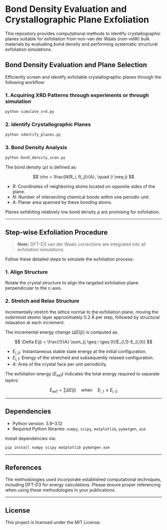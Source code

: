 # Bond Density Evaluation and Crystallographic Plane Exfoliation

This repository provides computational methods to identify crystallographic planes suitable for exfoliation from non-van der Waals (non-vdW) bulk materials by evaluating bond density and performing systematic structural exfoliation simulations.


## Bond Density Evaluation and Plane Selection

Efficiently screen and identify exfoliable crystallographic planes through the following workflow:

### 1. Acquiring XRD Patterns through experiments or through simulation

```bash
python simulate_xrd.py
```

### 2. Identify Crystallographic Planes

```bash
python identify_planes.py
```

### 3. Bond Density Analysis

```bash
python bond_density_scan.py
```

The bond density ($\rho$) is defined as:

$$
\rho = \frac{N(R_i, R_j)}{A}, \quad (i \neq j)
$$

* $R$: Coordinates of neighboring atoms located on opposite sides of the plane.
* $N$: Number of intersecting chemical bonds within one periodic unit.
* $A$: Planar area spanned by these bonding atoms.

Planes exhibiting relatively low bond density $\rho$ are promising for exfoliation.

---

## Step-wise Exfoliation Procedure

> **Note:** DFT-D3 van der Waals corrections are integrated into all exfoliation simulations.

Follow these detailed steps to simulate the exfoliation process:

### 1. Align Structure

Rotate the crystal structure to align the targeted exfoliation plane perpendicular to the c-axis.

### 2. Stretch and Relax Structure

Incrementally stretch the lattice normal to the exfoliation plane, moving the outermost atomic layer approximately 0.2 Å per step, followed by structural relaxation at each increment.

The incremental energy change ($\Delta E(j)$) is computed as:

$$
\Delta E(j) = \frac{1}{A} \sum_{j \geq i \geq 0}(E_{i,1}-E_{i,0})
$$

* $E_{i,0}$: Instantaneous stable state energy at the initial configuration.
* $E_{i,1}$: Energy of the stretched and subsequently relaxed configuration.
* $A$: Area of the crystal face per unit periodicity.

The exfoliation energy ($E_{\text{exf}}$) indicates the total energy required to separate layers:

$$
E_{\text{exf}} = \sum \Delta E(j) \quad \text{when} \quad E_{i,1} \leq E_{i,0}
$$

---

## Dependencies

* Python version: 3.9–3.12
* Required Python libraries: `numpy`, `scipy`, `matplotlib`, `pymatgen`, `ase`

Install dependencies via:

```bash
pip install numpy scipy matplotlib pymatgen ase
```

---

## References

The methodologies used incorporate established computational techniques, including DFT-D3 for energy calculations. Please ensure proper referencing when using these methodologies in your publications.

---

## License

This project is licensed under the MIT License.
